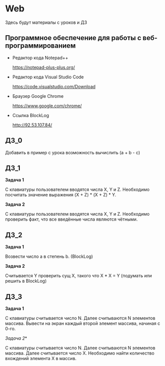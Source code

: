 # Web

Здесь будут материалы с уроков и ДЗ

## Программное обеспечение для работы с веб-программированием

* Редактор кода Notepad++

   https://notepad-plus-plus.org/
   
* Редактор кода Visual Studio Code
   
   https://code.visualstudio.com/Download
  
* Браузер Google Chrome

   https://www.google.com/chrome/
   
* Ссылка BlockLog

   http://92.53.107.84/

## ДЗ_0

Добавить в пример с урока возможность вычислить (a + b - c)

## ДЗ_1

**Задача 1**

С клавиатуры пользователем вводятся числа X, Y и Z.
Необходимо посчитать значение выражения (X + Z) * (X + Z) * Y.

**Задача 2**

С клавиатуры пользователем вводятся числа X, Y и Z.
Необходимо проверить факт, что все введённые числа являются чётными.

## ДЗ_2

**Задача 1**

Возвести число a в степень b. (BlockLog)

**Задача 2**

Считывается Y проверить сущ X, такого что X * X = Y (подумать или решить в BlockLog)

## ДЗ_3

**Задача 1**

С клавиатуры считывается число N. Далее считываются N элементов массива. Вывести на экран каждый второй элемент массива, начиная с 0-го.

**Задача* 2**

С клавиатуры считывается число N. Далее считываются N элементов массива. Далее считывается число X. Необходимо найти количество вхождений элемента X в массив.
